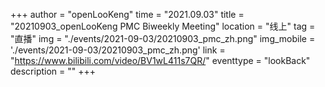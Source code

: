 ﻿+++
author = "openLooKeng"
time = "2021.09.03" 
title = "20210903_openLooKeng PMC Biweekly Meeting" 
location = "线上" 
tag = "直播"
img = "./events/2021-09-03/20210903_pmc_zh.png" 
img_mobile = './events/2021-09-03/20210903_pmc_zh.png'
link = "https://www.bilibili.com/video/BV1wL411s7QR/"
eventtype = "lookBack"
description = ""
+++


